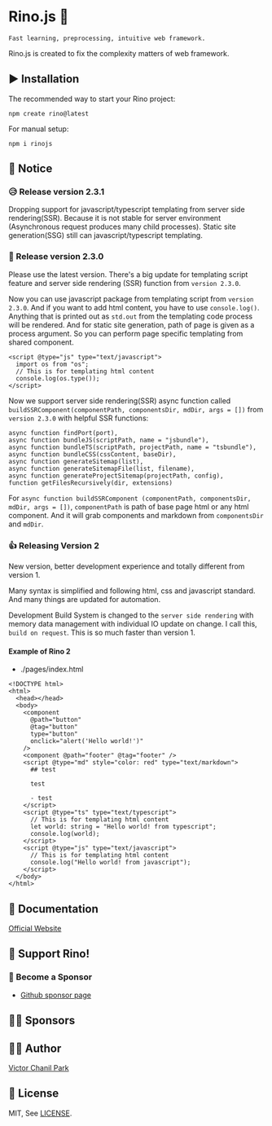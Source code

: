 # Rino.js 🦏

```
Fast learning, preprocessing, intuitive web framework.
```

Rino.js is created to fix the complexity matters of web framework.

## ▶️ Installation

The recommended way to start your Rino project:

```
npm create rino@latest
```

For manual setup:

```
npm i rinojs
```

## 📢 Notice
### 😥 Release version 2.3.1
Dropping support for javascript/typescript templating from server side rendering(SSR).
Because it is not stable for server environment (Asynchronous request produces many child processes).
Static site generation(SSG) still can javascript/typescript templating.

### 🎉 Release version 2.3.0

Please use the latest version. There's a big update for templating script feature and server side rendering (SSR) function from `version 2.3.0`.

Now you can use javascript package from templating script from `version 2.3.0`. And if you want to add html content, you have to use `console.log()`. Anything that is printed out as `std.out` from the templating code process will be rendered. And for static site generation, path of page is given as a process argument. So you can perform page specific templating from shared component.

````
<script @type="js" type="text/javascript">
  import os from "os";
  // This is for templating html content
  console.log(os.type());
</script>
````

Now we support server side rendering(SSR) async function called `buildSSRComponent(componentPath, componentsDir, mdDir, args = [])` from `version 2.3.0` with helpful SSR functions: 

```
async function findPort(port),
async function bundleJS(scriptPath, name = "jsbundle"),
async function bundleTS(scriptPath, projectPath, name = "tsbundle"),
async function bundleCSS(cssContent, baseDir),
async function generateSitemap(list),
async function generateSitemapFile(list, filename),
async function generateProjectSitemap(projectPath, config),
function getFilesRecursively(dir, extensions)
```

For `async function buildSSRComponent (componentPath, componentsDir, mdDir, args = [])`, `componentPath` is path of base page html or any html component. And it will grab components and markdown from `componentsDir` and `mdDir`.


### 👍 Releasing Version 2

New version, better development experience and totally different from version 1.

Many syntax is simplified and following html, css and javascript standard. And many things are updated for automation.

Development Build System is changed to the `server side rendering` with memory data management with individual IO update on change. I call this, `build on request`. This is so much faster than version 1.

#### Example of Rino 2

- ./pages/index.html

```
<!DOCTYPE html>
<html>
  <head></head>
  <body>
    <component
      @path="button"
      @tag="button"
      type="button"
      onclick="alert('Hello world!')"
    />
    <component @path="footer" @tag="footer" />
    <script @type="md" style="color: red" type="text/markdown">
      ## test

      test

      - test
    </script>
    <script @type="ts" type="text/typescript">
      // This is for templating html content
      let world: string = "Hello world! from typescript";
      console.log(world);
    </script>
    <script @type="js" type="text/javascript">
      // This is for templating html content
      console.log("Hello world! from javascript");
    </script>
  </body>
</html>

```

## 📖 Documentation

[Official Website](https://rinojs.org/)

## 💪 Support Rino!

### 👼 Become a Sponsor

- [Github sponsor page](https://github.com/sponsors/opdev1004)

## 🐱‍🏍 **Sponsors**

## 👨‍💻 Author

[Victor Chanil Park](https://github.com/opdev1004)

## 💯 License

MIT, See [LICENSE](./LICENSE).
